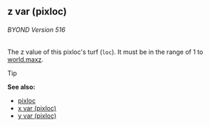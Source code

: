 ## z var (pixloc) 
###### BYOND Version 516



The z value of this pixloc\'s turf (`loc`). It must be in the
range of 1 to [world.maxz](/ref/world/var/maxz.md).

> [!TIP] 
> **See also:**
> +   [pixloc](/ref/pixloc.md) 
> +   [x var (pixloc)](/ref/pixloc/var/x.md) 
> +   [y var (pixloc)](/ref/pixloc/var/y.md) 
